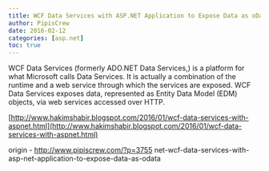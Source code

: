 ```yaml
---
title: WCF Data Services with ASP.NET Application to Expose Data as oData
author: PipisCrew
date: 2016-02-12
categories: [asp.net]
toc: true
---
```


WCF Data Services (formerly ADO.NET Data Services,) is a platform for what Microsoft calls Data Services. It is actually a combination of the runtime and a web service through which the services are exposed. WCF Data Services exposes data, represented as Entity Data Model (EDM) objects, via web services accessed over HTTP.

[http://www.hakimshabir.blogspot.com/2016/01/wcf-data-services-with-aspnet.html](http://www.hakimshabir.blogspot.com/2016/01/wcf-data-services-with-aspnet.html)

origin - http://www.pipiscrew.com/?p=3755 net-wcf-data-services-with-asp-net-application-to-expose-data-as-odata